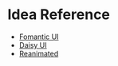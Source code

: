 # Idea Reference

- [Fomantic UI](https://fomantic-ui.com/)
- [Daisy UI](https://daisyui.com/)
- [Reanimated](https://docs.swmansion.com/react-native-reanimated/)
